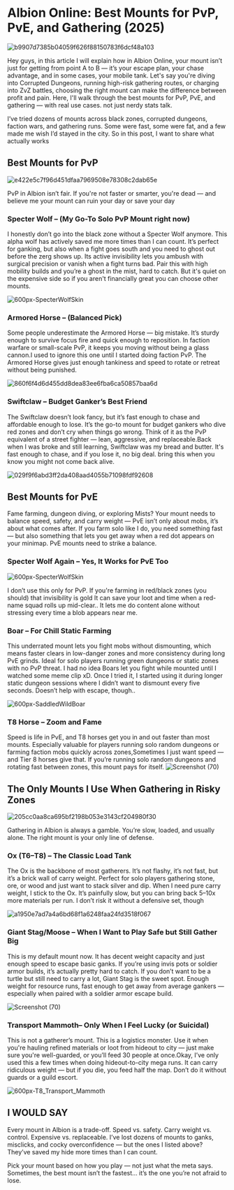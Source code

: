 # Albion Online: Best Mounts for PvP, PvE, and Gathering (2025)

![b9907d7385b04059f626f88150783f6dcf48a103](https://cdn.albionfreemarket.com/AlbionFreeMarketTutorials/tutorials/items/mounts/overview/image1.png)

Hey guys, in this article I will explain how in Albion Online, your mount isn’t just for getting from point A to B — it’s your escape plan, your chase advantage, and in some cases, your mobile tank. Let's say you're diving into Corrupted Dungeons, running high-risk gathering routes, or charging into ZvZ battles, choosing the right mount can make the difference between profit and pain. Here, I'll walk through the best mounts for PvP, PvE, and gathering — with real use cases. not just nerdy stats talk.

I’ve tried dozens of mounts across black zones, corrupted dungeons, faction wars, and gathering runs. Some were fast, some were fat, and a few made me wish I’d stayed in the city. So in this post, I want to share what actually works 

## Best Mounts for PvP

![e422e5c7f96d451dfaa7969508e78308c2dab65e](https://cdn.albionfreemarket.com/AlbionFreeMarketTutorials/tutorials/items/mounts/overview/image2.png)

PvP in Albion isn’t fair. If you're not faster or smarter, you're dead — and believe me your mount can ruin your day or save your day

### Specter Wolf – (My Go-To Solo PvP Mount right now)

I honestly don’t go into the black zone without a Specter Wolf anymore. This alpha wolf has actively saved me more times than I can count. It’s perfect for ganking, but also when a fight goes south and you need to ghost out before the zerg shows up.
Its active invisibility lets you ambush with surgical precision or vanish when a fight turns bad. Pair this with high mobility builds and you’re a ghost in the mist, hard to catch.
But it's quiet on the expensive side so if you aren't financially great you can choose other mounts. 

![600px-SpecterWolfSkin](https://cdn.albionfreemarket.com/AlbionFreeMarketTutorials/tutorials/items/mounts/overview/image3.png)

### Armored Horse – (Balanced Pick)

Some people underestimate the Armored Horse — big mistake. It’s sturdy enough to survive focus fire and quick enough to reposition. In faction warfare or small-scale PvP, it keeps you moving without being a glass cannon.I used to ignore this one until I started doing faction PvP. The Armored Horse gives just enough tankiness and speed to rotate or retreat without being punished.

![860f6f4d6d455dd8dea83ee6fba6ca50857baa6d](https://cdn.albionfreemarket.com/AlbionFreeMarketTutorials/tutorials/items/mounts/overview/image4.png)

### Swiftclaw – Budget Ganker’s Best Friend

The Swiftclaw doesn’t look fancy, but it’s fast enough to chase and affordable enough to lose. It’s the go-to mount for budget gankers who dive red zones and don’t cry when things go wrong. Think of it as the PvP equivalent of a street fighter — lean, aggressive, and replaceable.Back when I was broke and still learning, Swiftclaw was my bread and butter. It's fast enough to chase, and if you lose it, no big deal. bring this when you know you might not come back alive.

![029f9f6abd3ff2da408aad4055b71098fdf92608](https://cdn.albionfreemarket.com/AlbionFreeMarketTutorials/tutorials/items/mounts/overview/image5.png)
## Best Mounts for PvE

Fame farming, dungeon diving, or exploring Mists? Your mount needs to balance speed, safety, and carry weight — PvE isn’t only about mobs, it’s about what comes after. If you farm solo like I do, you need something fast — but also something that lets you get away when a red dot appears on your minimap. PvE mounts need to strike a balance.

### Specter Wolf Again – Yes, It Works for PvE Too

![600px-SpecterWolfSkin](https://cdn.albionfreemarket.com/AlbionFreeMarketTutorials/tutorials/items/mounts/overview/image6.png)

I don’t use this only for PvP. If you're farming in red/black zones (you should) that invisibility is gold It can save your loot and time when a red-name squad rolls up mid-clear.. It lets me do content alone without stressing every time a blob appears near me.

### Boar – For Chill Static Farming

This underrated mount lets you fight mobs without dismounting, which means faster clears in low-danger zones and more consistency during long PvE grinds. Ideal for solo players running green dungeons or static zones with no PvP threat. I had no idea Boars let you fight while mounted until I watched some meme clip xD. Once I tried it, I started using it during longer static dungeon sessions where I didn’t want to dismount every five seconds. Doesn’t help with escape, though..

![600px-SaddledWildBoar](https://cdn.albionfreemarket.com/AlbionFreeMarketTutorials/tutorials/items/mounts/overview/image7.png)

### T8 Horse – Zoom and Fame

Speed is life in PvE, and T8 horses get you in and out faster than most mounts. Especially valuable for players running solo random dungeons or farming faction mobs quickly across zones,Sometimes I just want speed — and Tier 8 horses give that. If you’re running solo random dungeons and rotating fast between zones, this mount pays for itself.
![Screenshot (70)](https://cdn.albionfreemarket.com/AlbionFreeMarketTutorials/tutorials/items/mounts/overview/image8.png)

## The Only Mounts I Use When Gathering in Risky Zones

![205cc0aa8ca695bf2198b053e3143cf204980f30](https://cdn.albionfreemarket.com/AlbionFreeMarketTutorials/tutorials/items/mounts/overview/image9.png)

Gathering in Albion is always a gamble. You’re slow, loaded, and usually alone. The right mount is your only line of defense.

### Ox (T6–T8) – The Classic Load Tank

The Ox is the backbone of most gatherers. It’s not flashy, it’s not fast, but it’s a brick wall of carry weight. Perfect for solo players gathering stone, ore, or wood and just want to stack silver and dip. When I need pure carry weight, I stick to the Ox. It’s painfully slow, but you can bring back 5–10x more materials per run. I don’t risk it without a defensive set, though

![a1950e7ad7a4a6bd68f1a6248faa24fd3518f067](https://cdn.albionfreemarket.com/AlbionFreeMarketTutorials/tutorials/items/mounts/overview/image10.png)

### Giant Stag/Moose – When I Want to Play Safe but Still Gather Big

This is my default mount now. It has decent weight capacity and just enough speed to escape basic ganks. If you’re using invis pots or soldier armor builds, it’s actually pretty hard to catch. If you don’t want to be a turtle but still need to carry a lot, Giant Stag is the sweet spot. Enough weight for resource runs, fast enough to get away from average gankers — especially when paired with a soldier armor escape build.

![Screenshot (70)](https://cdn.albionfreemarket.com/AlbionFreeMarketTutorials/tutorials/items/mounts/overview/image11.png)

### Transport Mammoth– Only When I Feel Lucky (or Suicidal)

This is not a gatherer’s mount. This is a logistics monster. Use it when you're hauling refined materials or loot from hideout to city — just make sure you're well-guarded, or you’ll feed 30 people at once.Okay, I’ve only used this a few times when doing hideout-to-city mega runs. It can carry ridiculous weight — but if you die, you feed half the map. Don’t do it without guards or a guild escort.

![600px-T8_Transport_Mammoth](https://cdn.albionfreemarket.com/AlbionFreeMarketTutorials/tutorials/items/mounts/overview/image12.png)

## I WOULD SAY

Every mount in Albion is a trade-off. Speed vs. safety. Carry weight vs. control. Expensive vs. replaceable. I’ve lost dozens of mounts to ganks, misclicks, and cocky overconfidence — but the ones I listed above? They’ve saved my hide more times than I can count.

Pick your mount based on how you play — not just what the meta says. Sometimes, the best mount isn’t the fastest… it’s the one you’re not afraid to lose.
